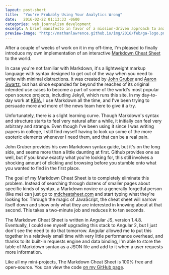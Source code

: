 ```yaml
---
layout: post-short
title:  "You're Probably Using Your Analytics Wrong"
date:   2016-02-22 01:13:33 -0600
categories: web journalism development
excerpt: A brief manifesto in favor of a mission-driven approach to analytics.
preview-image: "http://nathanlawrence.github.io/img/2016/feb/ga-logo.png"
---
```

After a couple of weeks of work on it in my off-time, I'm pleased to finally introduce my own implementation of an interactive [Markdown Cheat Sheet](http://www.mdcheatsheet.com) to the world.

In case you're not familiar with Markdown, it's a lightweight markup language with syntax designed to get out of the way when you need to write with minimal distractions. It was created by [John Gruber](https://daringfireball.net/) and [Aaron Swartz](http://www.rememberaaronsw.com/memories/), but has since expanded far beyond the reaches of its original intended use cases to become a part of some of the world's most popular open source projects, including Jekyll, which runs this site. In my day-to-day work at [KBIA](http://www.kbia.org), I use Markdown all the time, and I've been trying to persuade more and more of the news team here to give it a try.

Unfortunately, there _is_ a slight learning curve. Though Markdown's syntax and structure starts to feel very natural after a while, it initially can feel very arbitrary and strange. Even though I've been using it since I was writing papers in college, I still find myself having to look up some of the more esoteric elements whenever I need them, and that can be a real pain.

John Gruber provides his own Markdown syntax guide, but it's on the long side, and seems more than a little daunting at first. Github provides one as well, but if you know exactly what you're looking for, this still involves a shocking amount of clicking and browsing before you stumble onto what you wanted to find in the first place.

The goal of my Markdown Cheat Sheet is to completely eliminate this problem. Instead of searching through dozens of smaller pages about specific kinds of syntax, a Markdown novice or a generally forgetful person (like me) can just go to [mdcheatsheet.com](http://www.mdcheatsheet.com) and start typing what they're looking for. Through the magic of JavaScript, the cheat sheet will narrow itself down and show only what they are interested in knowing about at that second. This takes a two-minute job and reduces it to ten seconds.

The Markdown Cheat Sheet is written in Angular JS, version 1.4.8. Eventually, I could see myself upgrading this stack to Angular 2, but I just don't see the need to do that tomorrow. Angular allowed me to put this together in a relatively small time with very little performance overhead, and thanks to its built-in requests engine and data binding, I'm able to store the table of Markdown syntax as a JSON file and add to it when a user requests more information. 

Like all my mini-projects, The Markdown Cheat Sheet is 100% free and open-source. You can view the code [on my GitHub page](http://www.github.com/NathanLawrence).